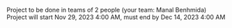 Project to be done in teams of 2 people (your team: Manal Benhmida)
 Project will start Nov 29, 2023 4:00 AM, must end by Dec 14, 2023 4:00 AM
